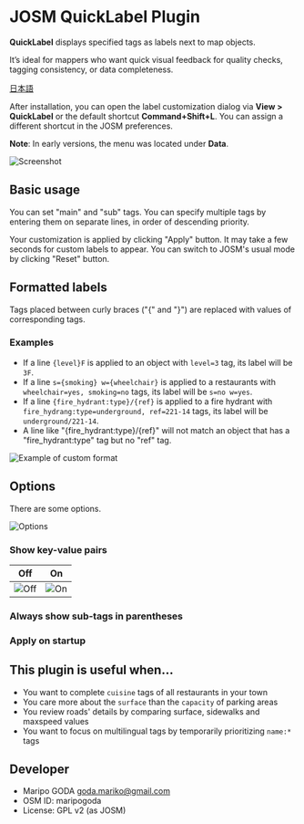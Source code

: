 # JOSM QuickLabel Plugin

**QuickLabel** displays specified tags as labels next to map objects.

It’s ideal for mappers who want quick visual feedback for quality checks, tagging consistency, or data completeness.

[日本語](https://github.com/maripo/JOSM_quicklabel/blob/master/README.ja.md)

After installation, you can open the label customization dialog via **View > QuickLabel** or the default shortcut **Command+Shift+L**. You can assign a different shortcut in the JOSM preferences.

**Note**: In early versions, the menu was located under **Data**.

 ![Screenshot](https://raw.githubusercontent.com/maripo/JOSM_quicklabel/master/doc/img/top_screenshot_en.png)
 
 ## Basic usage
 
 You can set "main" and "sub" tags.
 You can specify multiple tags by entering them on separate lines, in order of descending priority.
 
Your customization is applied by clicking "Apply" button.
It may take a few seconds for custom labels to appear.
You can switch to JOSM's usual mode by clicking "Reset" button.
 
 ## Formatted labels
 
 Tags placed between curly braces ("{" and "}") are replaced with values of corresponding tags.
 
 ### Examples
 * If a line `{level}F` is applied to an object with `level=3` tag, its label will be `3F`.
 * If a line `s={smoking} w={wheelchair}` is applied to a restaurants with `wheelchair=yes, smoking=no` tags, its label will be `s=no w=yes`.
 * If a line `{fire_hydrant:type}/{ref}` is applied to a fire hydrant with `fire_hydrang:type=underground, ref=221-14` tags, its label will be `underground/221-14`.
 * A line like "{fire_hydrant:type}/{ref}" will not match an object that has a "fire_hydrant:type" tag but no "ref" tag.
 
 ![Example of custom format](https://raw.githubusercontent.com/maripo/JOSM_quicklabel/master/doc/img/format_example_en.png) 
 
## Options

There are some options.

 ![Options](https://raw.githubusercontent.com/maripo/JOSM_quicklabel/master/doc/img/options_en.png)

### Show key-value pairs

|Off|On|
|---|---|
|![Off](https://raw.githubusercontent.com/maripo/JOSM_quicklabel/master/doc/img/keyvalue_off_en.png)|![On](https://raw.githubusercontent.com/maripo/JOSM_quicklabel/master/doc/img/keyvalue_on_en.png)| 

### Always show sub-tags in parentheses
### Apply on startup

## This plugin is useful when...

 * You want to complete `cuisine` tags of all restaurants in your town
 * You care more about the `surface` than the `capacity` of parking areas
 * You review roads' details by comparing surface, sidewalks and maxspeed values
 * You want to focus on multilingual tags by temporarily prioritizing `name:*` tags

## Developer

 * Maripo GODA <goda.mariko@gmail.com>
 * OSM ID: maripogoda
 * License: GPL v2 (as JOSM)
 